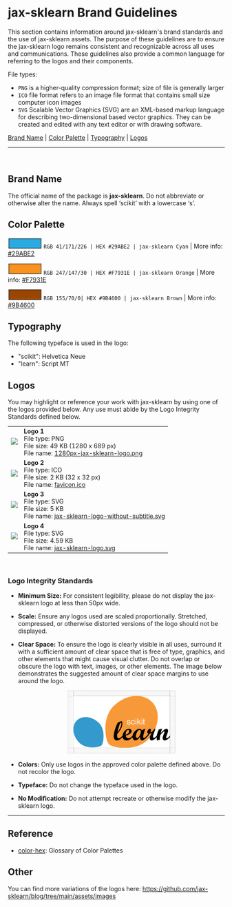 # jax-sklearn Brand Guidelines

This section contains information around jax-sklearn's brand standards and the use of jax-sklearn assets. The purpose of these guidelines are to ensure the jax-sklearn logo remains consistent and recognizable across all uses and communications. These guidelines also provide a common language for referring to the logos and their components.

File types:
- `PNG` is a higher-quality compression format; size of file is generally larger
- `ICO` file format refers to an image file format that contains small size computer icon images
- `SVG` Scalable Vector Graphics (SVG) are an XML-based markup language for describing two-dimensional based vector graphics. They can be created and edited with any text editor or with drawing software.

[Brand Name](/doc/logos/README.md#brand-name) | [Color Palette](/doc/logos/README.md#color-palette) | [Typography](/doc/logos/README.md#typography) | [Logos](/doc/logos/README.md#logos)

---
<br>

## Brand Name
The official name of the package is __jax-sklearn__. Do not abbreviate or otherwise alter the name. Always spell ‘scikit’ with a lowercase ‘s’.


## Color Palette

![#29ABE2 Cyan](brand_colors/colorswatch_29ABE2_cyan.png) `RGB 41/171/226 | HEX #29ABE2 | jax-sklearn Cyan` | More info: [#29ABE2](https://www.color-hex.com/color/29abe2)

![#F7931E Orange](brand_colors/colorswatch_F7931E_orange.png)  `RGB 247/147/30 | HEX #F7931E | jax-sklearn Orange` | More info: [#F7931E](https://www.color-hex.com/color/f7931e)

![#9B4600 Brown](brand_colors/colorswatch_9B4600_brown.png) `RGB 155/70/0| HEX #9B4600 | jax-sklearn Brown` | More info: [#9B4600](https://www.color-hex.com/color/9b4600)


## Typography
The following typeface is used in the logo:
- "scikit": Helvetica Neue
- "learn": Script MT


## Logos
You may highlight or reference your work with jax-sklearn by using one of the logos provided below. Any use must abide by the Logo Integrity Standards defined below.

| | |
| - | - |
|  <img src="1280px-jax-sklearn-logo.png" height="100px"> | __Logo 1__ <br> File type: PNG <br> File size: 49 KB (1280 x 689 px) <br> File name: [1280px-jax-sklearn-logo.png](https://github.com/chenxingqiang/jax-sklearn/blob/main/doc/logos/1280px-jax-sklearn-logo.png) |
|  <img src="favicon.ico" height="100px"> | __Logo 2__ <br> File type: ICO <br> File size:  2 KB (32 x 32 px) <br> File name: [favicon.ico](https://github.com/chenxingqiang/jax-sklearn/blob/main/doc/logos/favicon.ico) |
|  <img src="jax-sklearn-logo-without-subtitle.svg" height="100px"> | __Logo 3__ <br> File type: SVG <br> File size: 5 KB <br> File name: [jax-sklearn-logo-without-subtitle.svg](https://github.com/chenxingqiang/jax-sklearn/blob/main/doc/logos/jax-sklearn-logo-without-subtitle.svg) |
|  <img src="jax-sklearn-logo.svg" height="200px"> | __Logo 4__ <br> File type: SVG <br> File size: 4.59 KB <br> File name: [jax-sklearn-logo.svg](https://github.com/chenxingqiang/jax-sklearn/blob/main/doc/logos/jax-sklearn-logo.svg) |

<br>


### Logo Integrity Standards

- __Minimum Size:__ For consistent legibility, please do not display the jax-sklearn logo at less than 50px wide.
- __Scale:__ Ensure any logos used are scaled proportionally. Stretched, compressed, or otherwise distorted versions of the logo should not be displayed.

- __Clear Space:__ To ensure the logo is clearly visible in all uses, surround it with a sufficient amount of clear space that is free of type, graphics, and other elements that might cause visual clutter. Do not overlap or obscure the logo with text, images, or other elements. The image below demonstrates the suggested amount of clear space margins to use around the logo. <br> <center><img src="brand_guidelines/scikitlearn_logo_clearspace_updated.png" width="250px"></center>

- __Colors:__ Only use logos in the approved color palette defined above. Do not recolor the logo.
- __Typeface:__ Do not change the typeface used in the logo.
- __No Modification:__ Do not attempt recreate or otherwise modify the jax-sklearn logo.



---

## Reference
- [color-hex](https://www.color-hex.com): Glossary of Color Palettes

## Other
You can find more variations of the logos here:  https://github.com/jax-sklearn/blog/tree/main/assets/images
